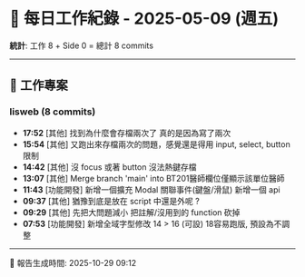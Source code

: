# 📅 每日工作紀錄 - 2025-05-09 (週五)

**統計**: 工作 8 + Side 0 = 總計 8 commits

---

## 💼 工作專案

### lisweb (8 commits)

- **17:52** [其他] 找到為什麼會存檔兩次了 真的是因為寫了兩次
- **15:54** [其他] 又跑出來存檔兩次的問題，感覺還是得用 input, select, button 限制
- **14:42** [其他] 沒 focus 或著 button 沒法熱鍵存檔
- **13:07** [其他] Merge branch 'main' into BT201醫師欄位僅顯示該單位醫師
- **11:43** [功能開發] 新增一個擴充 Modal 關聯事件(鍵盤/滑鼠) 新增一個 api
- **09:37** [其他] 猶豫到底是放在 script 中還是外呢 ?
- **09:29** [其他] 先把大問題減小 把註解/沒用到的 function 砍掉
- **07:53** [功能開發] 新增全域字型修改 14 > 16 (可設) 18容易跑版, 預設為不調整

---

📅 報告生成時間: 2025-10-29 09:12
